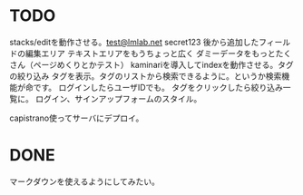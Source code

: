 # TODO

stacks/editを動作させる。test@lmlab.net secret123
  後から追加したフィールドの編集エリア
  テキストエリアをもうちょっと広く
  ダミーデータをもっとたくさん（ページめくりとかテスト）
kaminariを導入してindexを動作させる。タグの絞り込み
タグを表示。タグのリストから検索できるように。というか検索機能が命です。
ログインしたらユーザIDでも。
タグをクリックしたら絞り込み一覧に。
ログイン、サインアップフォームのスタイル。

capistrano使ってサーバにデプロイ。

# DONE
マークダウンを使えるようにしてみたい。
